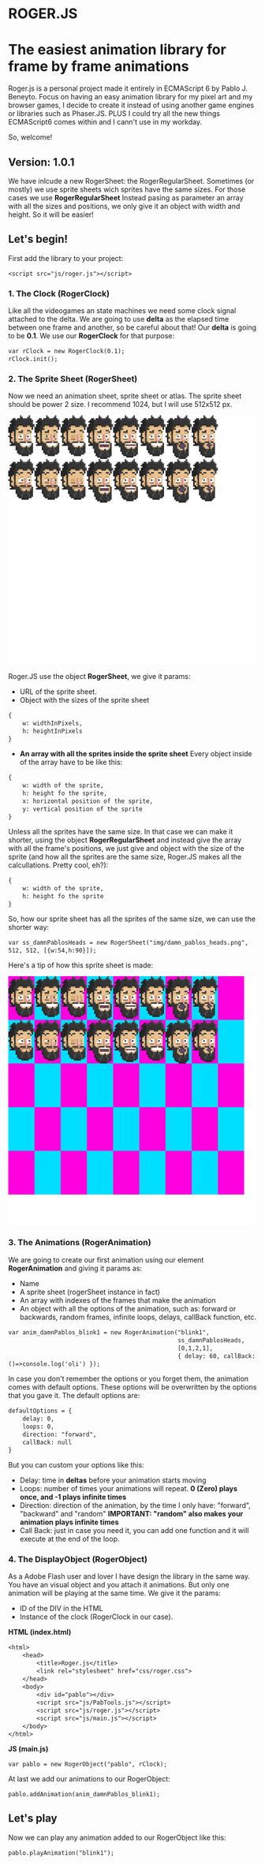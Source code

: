 # ROGER.JS
# The easiest animation library for frame by frame animations

Roger.js is a personal project made it entirely in ECMAScript 6 by Pablo J. Beneyto.
Focus on having an easy animation library for my pixel art and my browser games,
I decide to create it instead of using another game engines or libraries such as Phaser.JS.
PLUS I could try all the new things ECMAScript6 comes within and I cann't use in my workday.

So, welcome!

## Version: 1.0.1
We have inlcude a new RogerSheet: the RogerRegularSheet.
Sometimes (or mostly) we use sprite sheets wich sprites have the same sizes. For those cases we use **RogerRegularSheet**
Instead pasing as parameter an array with all the sizes and positions, we only give it an object with width and height.
So it will be easier!



## Let's begin!

First add the library to your project:
```
<script src="js/roger.js"></script>
```

### 1. The Clock (RogerClock)

Like all the videogames an state machines we need some clock signal attached to the delta.
We are going to use **delta** as the elapsed time between one frame and another, so be careful about that!
Our **delta** is going to be **0.1**.
We use our **RogerClock** for that purpose:
```
var rClock = new RogerClock(0.1);
rClock.init();
```

### 2. The Sprite Sheet (RogerSheet)

Now we need an animation sheet, sprite sheet or atlas.
The sprite sheet should be power 2 size. I recommend 1024, but I will use 512x512 px.

![Sprite Sheet](https://raw.githubusercontent.com/Pabrick/roger/dev/img/damn_pablos_heads.png)

Roger.JS use the object **RogerSheet**, we give it params:
- URL of the sprite sheet.
- Object with the sizes of the sprite sheet
```
{
    w: widthInPixels, 
    h: heightInPixels
}
```
- **An array with all the sprites inside the sprite sheet** 
Every object inside of the array have to be like this:
```
{
    w: width of the sprite,
    h: height fo the sprite,
    x: horizontal position of the sprite,
    y: vertical position of the sprite
}
```
Unless all the sprites have the same size. In that case we can make it shorter,
using the object **RogerRegularSheet** and instead give the array with all the frame's positions,
we just give and object with the size of the sprite (and how all the sprites are the same size, Roger.JS makes all the calcullations. Pretty cool, eh?):
```
{
    w: width of the sprite,
    h: height fo the sprite
}
```

So, how our sprite sheet has all the sprites of the same size, we can use the shorter way:
```
var ss_damnPablosHeads = new RogerSheet("img/damn_pablos_heads.png", 512, 512, [{w:54,h:90}]);
```
Here's a tip of how this sprite sheet is made:

![Sprite Sheet](https://raw.githubusercontent.com/Pabrick/roger/dev/img/damn_pablos_heads_template.png)

### 3. The Animations (RogerAnimation)

We are going to create our first animation using our element **RogerAnimation** and giving it params as:
- Name
- A sprite sheet (rogerSheet instance in fact)
- An array with indexes of the frames that make the animation
- An object with all the options of the animation, such as: forward or backwards, random frames, infinite loops, delays, callBack function, etc.
```
var anim_damnPablos_blink1 = new RogerAnimation("blink1",
                                                ss_damnPablosHeads,
                                                [0,1,2,1],
                                                { delay: 60, callBack: ()=>console.log('oli') });
```

In case you don't remember the options or you forget them, the animation comes with default options. These options will be overwritten by the options that you gave it.
The default options are:
```
defaultOptions = {
    delay: 0,
    loops: 0,
    direction: "forward",
    callBack: null
}
```

But you can custom your options like this:
- Delay: time in **deltas** before your animation starts moving
- Loops: number of times your animations will repeat. **0 (Zero) plays once, and -1 plays infinite times**
- Direction: direction of the animation, by the time I only have: "forward", "backward" and "random" **IMPORTANT: "random" also makes your animation plays infinite times**
- Call Back: just in case you need it, you can add one function and it will execute at the end of the loop.

### 4. The DisplayObject (RogerObject)

As a Adobe Flash user and lover I have design the library in the same way. You have an visual object and you attach it animations. But only one animation will be playing at the same time.
We give it the params:
- ID of the DIV in the HTML
- Instance of the clock (RogerClock in our case).

**HTML (index.html)**
```
<html>
    <head>
        <title>Roger.js</title>
        <link rel="stylesheet" href="css/roger.css">
    </head>
    <body>
        <div id="pablo"></div>
        <script src="js/PabTools.js"></script>
        <script src="js/roger.js"></script>
        <script src="js/main.js"></script>
    </body>
</html>
```

**JS (main.js)**
```
var pablo = new RogerObject("pablo", rClock);
```

At last we add our animations to our RogerObject:
```
pablo.addAnimation(anim_damnPablos_blink1);
```

## Let's play

Now we can play any animation added to our RogerObject like this:

```
pablo.playAnimation("blink1");
```
